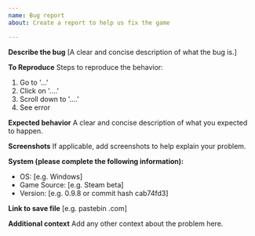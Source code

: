 ```yaml
---
name: Bug report
about: Create a report to help us fix the game

---
```


**Describe the bug**
[A clear and concise description of what the bug is.]

**To Reproduce**
Steps to reproduce the behavior:
1. Go to '...'
2. Click on '....'
3. Scroll down to '....'
4. See error

**Expected behavior**
A clear and concise description of what you expected to happen.

**Screenshots**
If applicable, add screenshots to help explain your problem.

**System (please complete the following information):**
 - OS: [e.g. Windows]
 - Game Source: [e.g. Steam beta]
 - Version: [e.g. 0.9.8 or commit hash cab74fd3]

**Link to save file**
[e.g. pastebin .com]

**Additional context**
Add any other context about the problem here.
